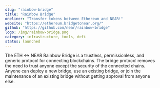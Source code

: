 ```yaml
---
slug: "rainbow-bridge"
title: "Rainbow Bridge"
oneliner: "Transfer tokens between Ethereum and NEAR!"
website: "https://ethereum.bridgetonear.org/"
github: "https://github.com/near/rainbow-bridge"
logo: /img/rainbow-bridge.png
category: infrastructure, tools, defi
status: launched
---
```


The ETH ↔ NEAR Rainbow Bridge is a trustless, permissionless, and generic protocol for connecting blockchains. The bridge protocol removes the need to trust anyone except the security of the connected chains. Anyone can deploy a new bridge, use an existing bridge, or join the maintenance of an existing bridge without getting approval from anyone else.
